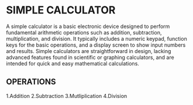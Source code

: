 # SIMPLE CALCULATOR
A simple calculator is a basic electronic device designed to perform fundamental arithmetic operations such as addition, subtraction, multiplication, and division. It typically includes a numeric keypad, function keys for the basic operations, and a display screen to show input numbers and results. Simple calculators are straightforward in design, lacking advanced features found in scientific or graphing calculators, and are intended for quick and easy mathematical calculations.

## OPERATIONS
1.Addition
2.Subtraction
3.Mutliplication
4.Division
